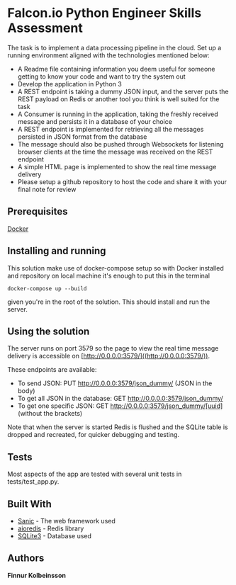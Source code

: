 # Falcon.io Python Engineer Skills Assessment

The task is to implement a data processing pipeline in the cloud. Set up a running environment aligned with the technologies mentioned below:
* A Readme file containing information you deem useful for someone getting to know your code and want to try the system out
* Develop the application in Python 3
* A REST endpoint is taking a dummy JSON input, and the server puts the REST payload on Redis or another tool you think is well suited for the task
* A Consumer is running in the application, taking the freshly received message and persists it in a database of your choice
* A REST endpoint is implemented for retrieving all the messages persisted in JSON format from the database
* The message should also be pushed through Websockets for listening browser clients at the time the message was received on the REST endpoint
* A simple HTML page is implemented to show the real time message delivery
* Please setup a github repository to host the code and share it with your final note for review

## Prerequisites

[Docker](https://www.docker.com)

## Installing and running

This solution make use of docker-compose setup so with Docker installed and repository on local machine it's enough to 
put this in the terminal 

```
docker-compose up --build
```

given you're in the root of the solution. This should install and run the server.

## Using the solution

The server runs on port 3579 so the page to view the real time message delivery is accessible on [http://0.0.0.0:3579/]((http://0.0.0.0:3579/)).

These endpoints are available:
* To send JSON: PUT http://0.0.0.0:3579/json_dummy/ (JSON in the body)
* To get all JSON in the database: GET http://0.0.0.0:3579/json_dummy/
* To get one specific JSON: GET http://0.0.0.0:3579/json_dummy/[uuid] (without the brackets) 

Note that when the server is started Redis is flushed and the SQLite table is dropped and recreated, for quicker 
debugging and testing.

## Tests

Most aspects of the app are tested with several unit tests in tests/test_app.py.


## Built With

* [Sanic](https://github.com/channelcat/sanic) - The web framework used
* [aioredis](https://github.com/aio-libs/aioredis) - Redis library
* [SQLite3](http://sqlite.org/index.html) - Database used

## Authors

**Finnur Kolbeinsson**
